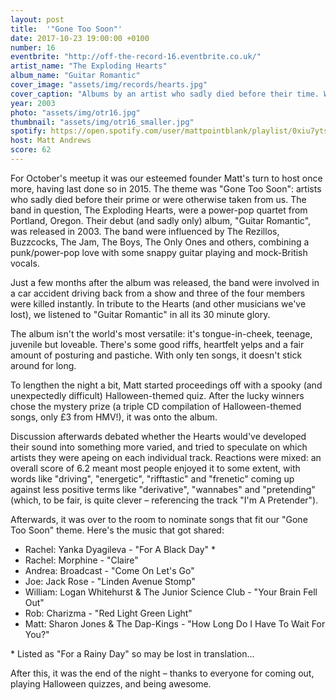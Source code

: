 ```yaml
---
layout: post
title:  '"Gone Too Soon"'
date: 2017-10-23 19:00:00 +0100
number: 16
eventbrite: "http://off-the-record-16.eventbrite.co.uk/"
artist_name: "The Exploding Hearts"
album_name: "Guitar Romantic"
cover_image: "assets/img/records/hearts.jpg"
cover_caption: "Albums by an artist who sadly died before their time. We all know the tragic members of the 27 Club, but for this Halloween special, we'd like to hear about lesser-known artists who left us before their prime."
year: 2003
photo: "assets/img/otr16.jpg"
thumbnail: "assets/img/otr16_smaller.jpg"
spotify: https://open.spotify.com/user/mattpointblank/playlist/0xiu7ytstPyhk2aMlscnwk
host: Matt Andrews
score: 62
---
```


For October's meetup it was our esteemed founder Matt's turn to host once more, having last done so in 2015. The theme was "Gone Too Soon": artists who sadly died before their prime or were otherwise taken from us. The band in question, The Exploding Hearts, were a power-pop quartet from Portland, Oregon. Their debut (and sadly only) album, "Guitar Romantic", was released in 2003. The band were influenced by The Rezillos, Buzzcocks, The Jam, The Boys, The Only Ones and others, combining a punk/power-pop love with some snappy guitar playing and mock-British vocals.

Just a few months after the album was released, the band were involved in a car accident driving back from a show and three of the four members were killed instantly. In tribute to the Hearts (and other musicians we've lost), we listened to "Guitar Romantic" in all its 30 minute glory.

The album isn't the world's most versatile: it's tongue-in-cheek, teenage, juvenile but loveable. There's some good riffs, heartfelt yelps and a fair amount of posturing and pastiche. With only ten songs, it doesn't stick around for long. 

To lengthen the night a bit, Matt started proceedings off with a spooky (and unexpectedly difficult) Halloween-themed quiz. After the lucky winners chose the mystery prize (a triple CD compilation of Halloween-themed songs, only £3 from HMV!), it was onto the album.

Discussion afterwards debated whether the Hearts would've developed their sound into something more varied, and tried to speculate on which artists they were apeing on each individual track. Reactions were mixed: an overall score of 6.2 meant most people enjoyed it to some extent, with words like "driving", "energetic", "rifftastic" and "frenetic" coming up against less positive terms like "derivative", "wannabes" and "pretending" (which, to be fair, is quite clever – referencing the track "I'm A Pretender").

Afterwards, it was over to the room to nominate songs that fit our "Gone Too Soon" theme. Here's the music that got shared:

- Rachel: Yanka Dyagileva - "For A Black Day" *
- Rachel: Morphine - "Claire"
- Andrea: Broadcast - "Come On Let's Go"
- Joe: Jack Rose - "Linden Avenue Stomp"
- William: Logan Whitehurst & The Junior Science Club - "Your Brain Fell Out"
- Rob: Charizma - "Red Light Green Light"
- Matt: Sharon Jones & The Dap-Kings - "How Long Do I Have To Wait For You?"

\* Listed as "For a Rainy Day" so may be lost in translation...

After this, it was the end of the night – thanks to everyone for coming out, playing Halloween quizzes, and being awesome.